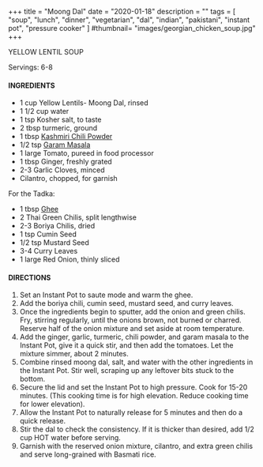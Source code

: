 +++
title = "Moong Dal"
date = "2020-01-18"
description = ""
tags = [
    "soup",
    "lunch",
    "dinner",
    "vegetarian", 
    "dal", 
    "indian", 
    "pakistani", 
    "instant pot", 
    "pressure cooker" 
]
#thumbnail= "images/georgian_chicken_soup.jpg"
+++

YELLOW LENTIL SOUP 

Servings: 6-8 <!--more-->

#### INGREDIENTS 

* 1 cup Yellow Lentils- Moong Dal, rinsed   
* 1 1/2 cup water 
* 1 tsp Kosher salt, to taste
* 2 tbsp turmeric, ground 
* 1 tbsp [Kashmiri Chili Powder](https://amzn.to/3jP2lMC) 
* 1/2 tsp [Garam Masala](https://amzn.to/3u0tvEX)
* 1 large Tomato, pureed in food processor 
* 1 tbsp Ginger, freshly grated 
* 2-3 Garlic Cloves, minced 
* Cilantro, chopped, for garnish 

For the Tadka: 

* 1 tbsp [Ghee](https://amzn.to/2ZkJkrW) 
* 2 Thai Green Chilis, split lengthwise 
* 2-3 Boriya Chilis, dried 
* 1 tsp Cumin Seed
* 1/2 tsp Mustard Seed
* 3-4 Curry Leaves   
* 1 large Red Onion, thinly sliced

#### DIRECTIONS 

1. Set an Instant Pot to saute mode and warm the ghee. 
2. Add the boriya chili, cumin seed, mustard seed, and curry leaves. 
3. Once the ingredients begin to sputter, add the onion and green chilis. Fry, stirring regularly, until the onions brown, not burned or charred. Reserve half of the onion mixture and set aside at room temperature. 
4. Add the ginger, garlic, turmeric, chili powder, and garam masala to the Instant Pot, give it a quick stir, and then add the tomatoes. Let the mixture simmer, about 2 minutes. 
5. Combine rinsed moong dal, salt, and water with the other ingredients in the Instant Pot. Stir well, scraping up any leftover bits stuck to the bottom. 
6. Secure the lid and set the Instant Pot to high pressure. Cook for 15-20 minutes. (This cooking time is for high elevation. Reduce cooking time for lower elevation). 
7. Allow the Instant Pot to naturally release for 5 minutes and then do a quick release. 
8. Stir the dal to check the consistency. If it is thicker than desired, add 1/2 cup HOT water before serving. 
9. Garnish with the reserved onion mixture, cilantro, and extra green chilis and serve long-grained with Basmati rice. 
